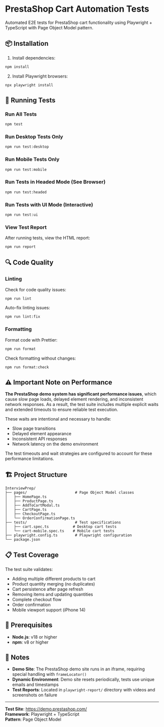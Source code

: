 # PrestaShop Cart Automation Tests

Automated E2E tests for PrestaShop cart functionality using Playwright + TypeScript with Page Object Model pattern.

## 📦 Installation

1. Install dependencies:
```bash
npm install
```

2. Install Playwright browsers:
```bash
npx playwright install
```

## 🧪 Running Tests

### Run All Tests
```bash
npm test
```

### Run Desktop Tests Only
```bash
npm run test:desktop
```

### Run Mobile Tests Only
```bash
npm run test:mobile
```

### Run Tests in Headed Mode (See Browser)
```bash
npm run test:headed
```

### Run Tests with UI Mode (Interactive)
```bash
npm run test:ui
```

### View Test Report
After running tests, view the HTML report:
```bash
npm run report
```

## 🔍 Code Quality

### Linting
Check for code quality issues:
```bash
npm run lint
```

Auto-fix linting issues:
```bash
npm run lint:fix
```

### Formatting
Format code with Prettier:
```bash
npm run format
```

Check formatting without changes:
```bash
npm run format:check
```

## ⚠️ Important Note on Performance

**The PrestaShop demo system has significant performance issues**, which cause slow page loads, delayed element rendering, and inconsistent network responses. As a result, the test suite includes multiple explicit waits and extended timeouts to ensure reliable test execution.

These waits are intentional and necessary to handle:
- Slow page transitions
- Delayed element appearance
- Inconsistent API responses
- Network latency on the demo environment

The test timeouts and wait strategies are configured to account for these performance limitations.

## 🏗️ Project Structure

```
InterviewPrep/
├── pages/                      # Page Object Model classes
│   ├── HomePage.ts
│   ├── ProductPage.ts
│   ├── AddToCartModal.ts
│   ├── CartPage.ts
│   ├── CheckoutPage.ts
│   └── OrderConfirmationPage.ts
├── tests/                      # Test specifications
│   ├── cart.spec.ts           # Desktop cart tests
│   └── cart-mobile.spec.ts    # Mobile cart tests
├── playwright.config.ts        # Playwright configuration
└── package.json
```

## 📋 Test Coverage

The test suite validates:
- Adding multiple different products to cart
- Product quantity merging (no duplicates)
- Cart persistence after page refresh
- Removing items and updating quantities
- Complete checkout flow
- Order confirmation
- Mobile viewport support (iPhone 14)

## 🔧 Prerequisites

- **Node.js**: v18 or higher
- **npm**: v8 or higher

## 📝 Notes

- **Demo Site**: The PrestaShop demo site runs in an iframe, requiring special handling with `frameLocator()`
- **Dynamic Environment**: Demo site resets periodically, tests use unique emails and timestamps
- **Test Reports**: Located in `playwright-report/` directory with videos and screenshots on failure

---

**Test Site**: https://demo.prestashop.com/  
**Framework**: Playwright + TypeScript  
**Pattern**: Page Object Model
